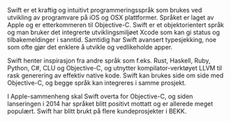 Swift er et kraftig og intuitivt programmeringsspråk som brukes ved utvikling av programvare på iOS og OSX plattformer. Språket er laget av Apple og er etterkommeren til Objective-C. Swift er et objektorientert språk og man bruker det integrerte utviklingsmiljøet Xcode som kan gi status og tilbakemeldinger i sanntid. Samtidig har Swift avansert typesjekking, noe som ofte gjør det enklere å utvikle og vedlikeholde apper. 

Swift henter inspirasjon fra andre språk som f.eks. Rust, Haskell, Ruby, Python, C#, CLU og Objective-C, og utnytter kompilator-verktøyet LLVM til rask generering av effektiv native kode. Swift kan brukes side om side med Objective-C, og begge språk kan integreres i samme prosjekt. 

I Apple-sammenheng skal Swift overta for Objective-C, og siden lanseringen i 2014 har språket blitt positivt mottatt og er allerede meget populært. Swift har blitt brukt på flere kundeprosjekter i BEKK.